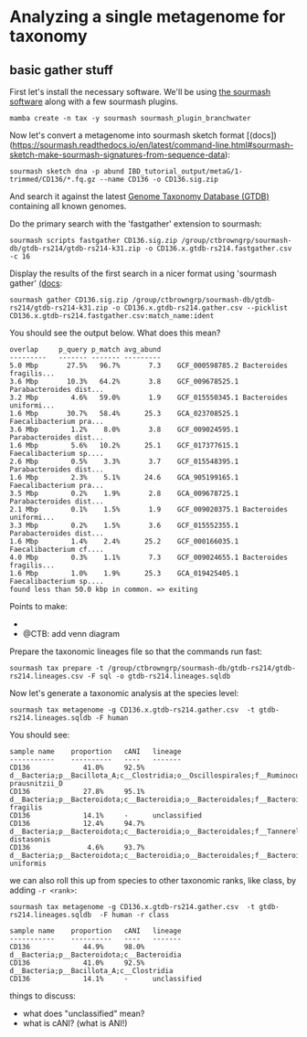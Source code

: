 # Analyzing a single metagenome for taxonomy

## basic gather stuff

First let's install the necessary software. We'll be using
[the sourmash software](https://sourmash.readthedocs.io/en/latest/index.html)
along with a few sourmash plugins.

```
mamba create -n tax -y sourmash sourmash_plugin_branchwater
```

Now let's convert a metagenome into sourmash sketch format
[(docs])(https://sourmash.readthedocs.io/en/latest/command-line.html#sourmash-sketch-make-sourmash-signatures-from-sequence-data):

```
sourmash sketch dna -p abund IBD_tutorial_output/metaG/1-trimmed/CD136/*.fq.gz --name CD136 -o CD136.sig.zip
```

And search it against the latest
[Genome Taxonomy Database (GTDB)](https://gtdb.ecogenomic.org/)
containing all known genomes.

Do the primary search with the 'fastgather' extension to sourmash:
```
sourmash scripts fastgather CD136.sig.zip /group/ctbrowngrp/sourmash-db/gtdb-rs214/gtdb-rs214-k31.zip -o CD136.x.gtdb-rs214.fastgather.csv -c 16
```

Display the results of the first search in a nicer format using 'sourmash gather' [(docs](https://sourmash.readthedocs.io/en/latest/classifying-signatures.html#analyzing-metagenomic-samples-with-gather):
```
sourmash gather CD136.sig.zip /group/ctbrowngrp/sourmash-db/gtdb-rs214/gtdb-rs214-k31.zip -o CD136.x.gtdb-rs214.gather.csv --picklist CD136.x.gtdb-rs214.fastgather.csv:match_name:ident
```

You should see the output below. What does this mean?
```
overlap     p_query p_match avg_abund
---------   ------- ------- ---------
5.0 Mbp       27.5%   96.7%       7.3    GCF_000598785.2 Bacteroides fragilis...
3.6 Mbp       10.3%   64.2%       3.8    GCF_009678525.1 Parabacteroides dist...
3.2 Mbp        4.6%   59.0%       1.9    GCF_015550345.1 Bacteroides uniformi...
1.6 Mbp       30.7%   58.4%      25.3    GCA_023708525.1 Faecalibacterium pra...
3.6 Mbp        1.2%    8.0%       3.8    GCF_009024595.1 Parabacteroides dist...
1.6 Mbp        5.6%   10.2%      25.1    GCF_017377615.1 Faecalibacterium sp....
2.6 Mbp        0.5%    3.3%       3.7    GCF_015548395.1 Parabacteroides dist...
1.6 Mbp        2.3%    5.1%      24.6    GCA_905199165.1 Faecalibacterium pra...
3.5 Mbp        0.2%    1.9%       2.8    GCA_009678725.1 Parabacteroides dist...
2.1 Mbp        0.1%    1.5%       1.9    GCF_009020375.1 Bacteroides uniformi...
3.3 Mbp        0.2%    1.5%       3.6    GCF_015552355.1 Parabacteroides dist...
1.6 Mbp        1.4%    2.4%      25.2    GCF_000166035.1 Faecalibacterium cf....
4.0 Mbp        0.3%    1.1%       7.3    GCF_009024655.1 Bacteroides fragilis...
1.6 Mbp        1.0%    1.9%      25.3    GCA_019425405.1 Faecalibacterium sp....
found less than 50.0 kbp in common. => exiting
```

Points to make:

* 
* @CTB: add venn diagram

Prepare the taxonomic lineages file so that the commands run fast:

```
sourmash tax prepare -t /group/ctbrowngrp/sourmash-db/gtdb-rs214/gtdb-rs214.lineages.csv -F sql -o gtdb-rs214.lineages.sqldb
```

Now let's generate a taxonomic analysis at the species level:

```
sourmash tax metagenome -g CD136.x.gtdb-rs214.gather.csv  -t gtdb-rs214.lineages.sqldb -F human
```

You should see:
```
sample name    proportion   cANI   lineage
-----------    ----------   ----   -------
CD136             41.0%     92.5%  d__Bacteria;p__Bacillota_A;c__Clostridia;o__Oscillospirales;f__Ruminococcaceae;g__Faecalibacterium;s__Faecalibacterium prausnitzii_D
CD136             27.8%     95.1%  d__Bacteria;p__Bacteroidota;c__Bacteroidia;o__Bacteroidales;f__Bacteroidaceae;g__Bacteroides;s__Bacteroides fragilis
CD136             14.1%     -      unclassified
CD136             12.4%     94.7%  d__Bacteria;p__Bacteroidota;c__Bacteroidia;o__Bacteroidales;f__Tannerellaceae;g__Parabacteroides;s__Parabacteroides distasonis
CD136              4.6%     93.7%  d__Bacteria;p__Bacteroidota;c__Bacteroidia;o__Bacteroidales;f__Bacteroidaceae;g__Bacteroides;s__Bacteroides uniformis
```

we can also roll this up from species to other taxonomic ranks, like
class, by adding `-r <rank>`:

```
sourmash tax metagenome -g CD136.x.gtdb-rs214.gather.csv  -t gtdb-rs214.lineages.sqldb  -F human -r class
```

```
sample name    proportion   cANI   lineage
-----------    ----------   ----   -------
CD136             44.9%     98.0%  d__Bacteria;p__Bacteroidota;c__Bacteroidia
CD136             41.0%     92.5%  d__Bacteria;p__Bacillota_A;c__Clostridia
CD136             14.1%     -      unclassified
```

things to discuss:

* what does "unclassified" mean?
* what is cANI? (what is ANI!)
